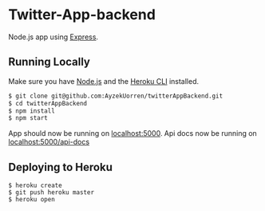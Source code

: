 # Twitter-App-backend

Node.js app using [Express](http://expressjs.com/).

## Running Locally

Make sure you have [Node.js](http://nodejs.org/) and the [Heroku CLI](https://cli.heroku.com/) installed.

```sh
$ git clone git@github.com:AyzekUorren/twitterAppBackend.git
$ cd twitterAppBackend
$ npm install
$ npm start
```

App should now be running on [localhost:5000](http://localhost:5000/).
Api docs now be running on [localhost:5000/api-docs](http://localhost:5000/api/v1)

## Deploying to Heroku

```
$ heroku create
$ git push heroku master
$ heroku open
```

